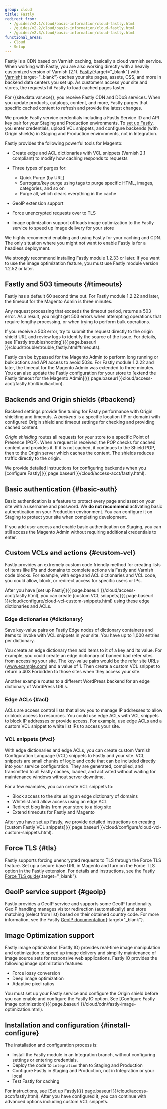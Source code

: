 ```yaml
---
group: cloud
title: Fastly
redirect_from:
  - /guides/v2.1/cloud/basic-information/cloud-fastly.html
  - /guides/v2.2/cloud/basic-information/cloud-fastly.html
  - /guides/v2.3/cloud/basic-information/cloud-fastly.html
functional_areas:
  - Cloud
  - Setup
---
```


Fastly is a CDN based on Varnish caching, basically a cloud varnish service. When
working with Fastly, you are also working directly with a heavily customized version of Varnish (2.1). [Fastly](https://docs.fastly.com/){:target="_blank"}
with [Varnish](https://varnish-cache.org/docs/){:target="_blank"} caches your
site pages, assets, CSS, and more in backend data centers you set up. As
customers access your site and stores, the requests hit Fastly to load cached
pages faster.

For {{site.data.var.ece}}, you receive Fastly CDN and DDoS services. When you
update products, catalogs, content, and more, Fastly purges that specific cached
content to refresh and provide the latest changes.

We provide Fastly service credentials including a Fastly Service ID and API key
pair for your Staging and Production environments. To
[set up Fastly](#install-configure), you enter credentials, upload VCL snippets,
and configure backends (with Origin shields) in Staging and Production
environments, not in Integration.

Fastly provides the following powerful tools for Magento:

* Create edge and ACL dictionaries with VCL snippets (Varnish 2.1 compliant) to
  modify how caching responds to requests

* Three types of purges for:

  * Quick Purge (by URL)
  * Surrogate/key purge using tags to purge specific HTML, images, categories, and so on
  * Purge all, which clears everything in the cache
* GeoIP extension support
* Force unencrypted requests over to TLS
* Image optimization support offloads image optimization to the Fastly service
  to speed up image delivery for your store

We highly recommend enabling and using Fastly for your caching and CDN. The only
situation where you might not want to enable Fastly is for a headless deployment.

We strongly recommend installing Fastly module 1.2.33 or later. If you want to
use the image optimization feature, you must use Fastly module version 1.2.52
or later.

## Fastly and 503 timeouts {#timeouts}

Fastly has a default 60 second time out. For Fastly module 1.2.22 and later,
the timeout for the Magento Admin is three minutes.

Any request processing that exceeds the timeout period,  returns a 503 error.
As a result, you might get 503 errors when attempting operations that require
lengthy processing, or when trying to perform bulk operations.

If you receive a 503 error, try to submit the request directly to the origin
shield URL and review logs to identify the source of the issue. For details,
see [Fastly troubleshooting]({{ page.baseurl }}/cloud/trouble/trouble_fastly.html#timeouts).

Fastly can be bypassed for the Magento Admin to perform long running or bulk actions and API access to avoid 503s. For Fastly module 1.2.22 and later, the timeout for the Magento Admin was extended to three minutes. You can also update the Fastly configuration for your store to [extend the Fastly timeout for the Magento Admin]({{ page.baseurl }}cloud/access-acct/fastly.html#bulkaction).


## Backends and Origin shields {#backend}

Backend settings provide fine tuning for Fastly performance with Origin shielding
and timeouts. A _backend_ is a specific location (IP or domain) with configured
Origin shield and timeout settings for checking and providing cached content.

_Origin shielding_ routes all requests for your store to a specific Point of
Presence (POP). When a request is received, the POP checks for cached content
and provides it. If it is not cached, it continues to the Shield POP, then to
the Origin server which caches the content. The shields reduces traffic directly
to the origin.

We provide detailed instructions for configuring backends when you
[configure Fastly]({{ page.baseurl }}/cloud/access-acct/fastly.html).

## Basic authentication {#basic-auth}

Basic authentication is a feature to protect every page and asset on your site
with a username and password. We **do not recommend** activating basic
authentication on your Production environment. You can configure it on Staging
to protect your site when completing development.

If you add user access and enable basic authentication on Staging, you can still
access the Magento Admin without requiring additional credentials to enter.

## Custom VCLs and actions {#custom-vcl}

Fastly provides an extremely custom code friendly method for creating lists of
items like IPs and domains to complete actions via Fastly and Varnish code
blocks. For example, with edge and ACL dictionaries and VCL code, you could
allow, block, or redirect access for specific users or IPs.

After you have [set up Fastly]({{ page.baseurl }}/cloud/access-acct/fastly.html),
you can create [custom VCL snippets]({{ page.baseurl }}/cloud/configure/cloud-vcl-custom-snippets.html)
using these edge dictionaries and ACLs.

### Edge dictionaries {#dictionary}

Save key-value pairs on Fastly Edge nodes of dictionary containers and items to
invoke with VCL snippets in your site. You have up to 1,000 entries per
dictionary.

You create an edge dictionary then add items to it of a key and its value. For
example, you could create an edge dictionary of banned bad refer sites from
accessing your site. The key-value pairs would be the refer site URLs
(www.example.com) and a value of 1. Then create a custom VCL snippet to return
a 403 Forbidden to those sites when they access your site.

Another example routes to a different WordPress backend for an edge dictionary
of WordPress URLs.

### Edge ACLs {#acl}

ACLs are access control lists that allow you to manage IP addresses to allow or
block access to resources. You could use edge ACLs with VCL snippets to block IP
addresses or provide access. For example, use edge ACLs and a custom VCL snippet
to white list IPs to access your site.

### VCL snippets {#vcl}

With edge dictionaries and edge ACLs, you can create custom Varnish Configuration
Language (VCL) snippets to Fastly and your site. VCL snippets are small chunks
of logic and code that can be included directly into your service configuration.
They are generated, compiled, and transmitted to all Fastly caches, loaded, and
activated without waiting for maintenance windows without server downtime.

For a few examples, you can create VCL snippets to:

* Block access to the site using an edge dictionary of domains
* Whitelist and allow access using an edge ACL
* Redirect blog links from your store to a blog site
* Extend timeouts for Fastly and Magento

After you have [set up Fastly](#install-configure), we provide detailed
instructions on creating [custom Fastly VCL snippets]({{ page.baseurl }}/cloud/configure/cloud-vcl-custom-snippets.html).

## Force TLS {#tls}

Fastly supports forcing unencrypted requests to TLS through the Force TLS
feature. Set up a secure base URL in Magento and turn on the Force TLS option
in the Fastly extension. For details and instructions, see the Fastly [Force TLS guide](https://github.com/fastly/fastly-magento2/blob/master/Documentation/Guides/FORCE-TLS.md){:target="_blank"}.

## GeoIP service support {#geoip}

Fastly provides a GeoIP service and supports some GeoIP functionality. GeoIP
handling manages visitor redirection (automatically) and store matching
(select from list) based on their obtained country code. For more information,
see the Fastly [GeoIP documentation](https://github.com/fastly/fastly-magento2/blob/21b61c8189971275589219d418332798efc7db41/Documentation/CONFIGURATION.md#geoip-handling){:target="_blank"}.

## Image Optimization support

Fastly image optimization (Fastly IO) provides real-time image manipulation and
optimization to speed up image delivery and simplify maintenance of image
source sets for responsive web applications. Fastly IO provides
the following image optimization features:

- Force lossy conversion
- Deep image optimization
- Adaptive pixel ratios

You must set up your Fastly service and configure the Origin shield before you
can enable and configure the Fastly IO option. See [Configure Fastly image optimization]({{ page.baseurl }}/cloud/cdn/fastly-image-optimization.html).

## Installation and configuration {#install-configure}

The installation and configuration process is:

* Install the Fastly module in an Integration branch, without configuring
settings or entering credentials.
* Deploy the code to `integration` then to Staging and Production
* Configure Fastly in Staging and Production, not in Integration or your local
* Test Fastly for caching

For instructions, see [Set up Fastly]({{ page.baseurl }}/cloud/access-acct/fastly.html).
After you have configured it, you can continue with advanced options including
custom VCL snippets.
